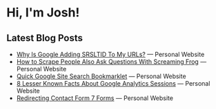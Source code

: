 # Hi, I'm Josh!

## Latest Blog Posts
<!-- BLOG-POST-LIST:START -->
- [Why Is Google Adding SRSLTID To My URLs?](https://jdegbau.com/blog/why-is-google-adding-srsltid-to-my-urls/) — Personal Website
- [How to Scrape People Also Ask Questions With Screaming Frog](https://jdegbau.com/blog/how-to-scrape-people-also-ask-questions-with-screaming-frog/) — Personal Website
- [Quick Google Site Search Bookmarklet](https://jdegbau.com/blog/site-search-bookmarklet/) — Personal Website
- [8 Lesser Known Facts About Google Analytics Sessions](https://jdegbau.com/blog/lesser-known-google-analytics-session-facts/) — Personal Website
- [Redirecting Contact Form 7 Forms](https://jdegbau.com/blog/contact-form-7-redirects/) — Personal Website

<!-- BLOG-POST-LIST:END -->
